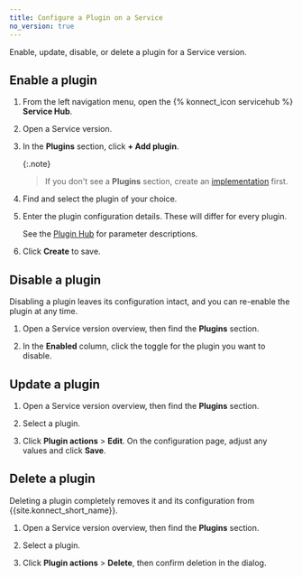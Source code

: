 ```yaml
---
title: Configure a Plugin on a Service
no_version: true
---
```

Enable, update, disable, or delete a plugin for a Service version.

## Enable a plugin

1. From the left navigation menu, open the {% konnect_icon servicehub %}
**Service Hub**.

2. Open a Service version.

2. In the **Plugins** section, click **+ Add plugin**.

    {:.note}
    > If you don't see a **Plugins** section, create an
    [implementation](/konnect/configure/servicehub/manage-services/#implement-service-version) first.

3. Find and select the plugin of your choice.

4. Enter the plugin configuration details. These will differ for every plugin.

    See the [Plugin Hub](/hub) for parameter descriptions.

5. Click **Create** to save.

## Disable a plugin

Disabling a plugin leaves its configuration intact, and you can re-enable the
plugin at any time.

1. Open a Service version overview, then find the **Plugins** section.

2. In the **Enabled** column, click the toggle for the plugin you want to
disable.

## Update a plugin

1. Open a Service version overview, then find the **Plugins**
section.

2. Select a plugin.

3. Click **Plugin actions** > **Edit**. On the configuration page,
adjust any values and click **Save**.

## Delete a plugin

Deleting a plugin completely removes it and its configuration from
{{site.konnect_short_name}}.

1. Open a Service version overview, then find the **Plugins**
section.

2. Select a plugin.

3. Click **Plugin actions** > **Delete**, then confirm deletion in the dialog.
